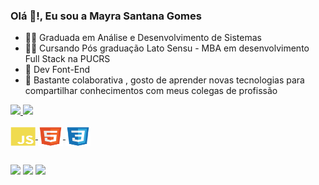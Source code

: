 ### Olá 👋!, Eu sou a Mayra Santana Gomes 


- 👩‍🎓 Graduada em Análise e Desenvolvimento de Sistemas
- 👩‍🎓 Cursando Pós graduação Lato Sensu - MBA em desenvolvimento Full Stack na PUCRS
- 📙 Dev Font-End 
- 👯 Bastante colaborativa , gosto de aprender novas tecnologias para compartilhar conhecimentos com meus colegas de profissão


<div>
  <a href="https://github.com/mayra352">
  <img height="150em" src="https://github-readme-stats.vercel.app/api?username=mayra352&show_icons=true&theme=cobalt&include_all_commits=true&count_private=true"/>
  <img height="150em" src="https://github-readme-stats.vercel.app/api/top-langs/?username=mayra352&layout=compact&langs_count=7&theme=cobalt"/>
</div>
<div style="display: inline_block"><br>
  <img align="center" alt="Mayra-Js" height="30" width="40" src="https://raw.githubusercontent.com/devicons/devicon/master/icons/javascript/javascript-plain.svg">
  <img align="center" alt="Mayra-HTML" height="30" width="40" src="https://raw.githubusercontent.com/devicons/devicon/master/icons/html5/html5-original.svg">
  <img align="center" alt="Mayra-CSS" height="30" width="40" src="https://raw.githubusercontent.com/devicons/devicon/master/icons/css3/css3-original.svg">
 
  
</div>
  
  ##
 
<div> 
  <a href="https://instagram.com/mayrasantanag" target="_blank"><img src="https://instagram.com/mayragomes315?igshid=YmMyMTA2M2Y=" target="_blank"></a>
  <a href = "mailto:contatomayrasantana@gmail.com"><img src="https://img.shields.io/badge/-Gmail-%23333?style=for-the-badge&logo=gmail&logoColor=white" target="_blank"></a>
  <a href="https://www.linkedin.com/in/mayra-santana-81755920a" target="_blank"><img src="https://img.shields.io/badge/-LinkedIn-%230077B5?style=for-the-badge&logo=linkedin&logoColor=white" target="_blank"></a> 
 
  
</div>

